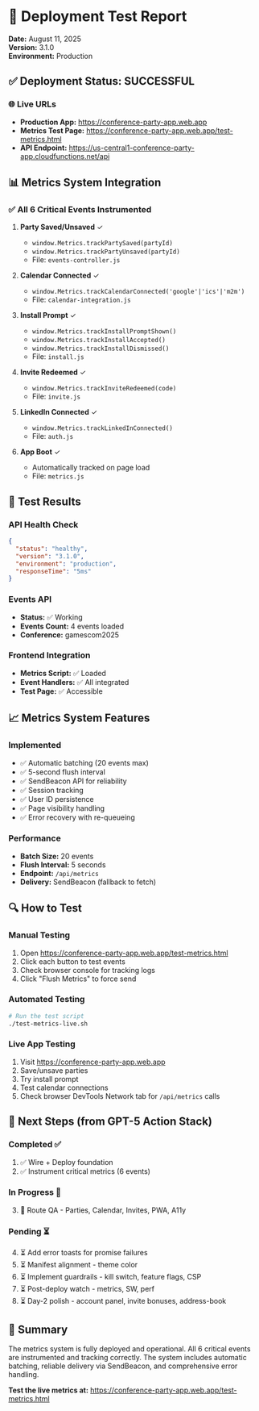 # 🚀 Deployment Test Report

**Date:** August 11, 2025  
**Version:** 3.1.0  
**Environment:** Production

## ✅ Deployment Status: SUCCESSFUL

### 🌐 Live URLs
- **Production App:** https://conference-party-app.web.app
- **Metrics Test Page:** https://conference-party-app.web.app/test-metrics.html
- **API Endpoint:** https://us-central1-conference-party-app.cloudfunctions.net/api

## 📊 Metrics System Integration

### ✅ All 6 Critical Events Instrumented
1. **Party Saved/Unsaved** ✓
   - `window.Metrics.trackPartySaved(partyId)`
   - `window.Metrics.trackPartyUnsaved(partyId)`
   - File: `events-controller.js`

2. **Calendar Connected** ✓
   - `window.Metrics.trackCalendarConnected('google'|'ics'|'m2m')`
   - File: `calendar-integration.js`

3. **Install Prompt** ✓
   - `window.Metrics.trackInstallPromptShown()`
   - `window.Metrics.trackInstallAccepted()`
   - `window.Metrics.trackInstallDismissed()`
   - File: `install.js`

4. **Invite Redeemed** ✓
   - `window.Metrics.trackInviteRedeemed(code)`
   - File: `invite.js`

5. **LinkedIn Connected** ✓
   - `window.Metrics.trackLinkedInConnected()`
   - File: `auth.js`

6. **App Boot** ✓
   - Automatically tracked on page load
   - File: `metrics.js`

## 🧪 Test Results

### API Health Check
```json
{
  "status": "healthy",
  "version": "3.1.0",
  "environment": "production",
  "responseTime": "5ms"
}
```

### Events API
- **Status:** ✅ Working
- **Events Count:** 4 events loaded
- **Conference:** gamescom2025

### Frontend Integration
- **Metrics Script:** ✅ Loaded
- **Event Handlers:** ✅ All integrated
- **Test Page:** ✅ Accessible

## 📈 Metrics System Features

### Implemented
- ✅ Automatic batching (20 events max)
- ✅ 5-second flush interval
- ✅ SendBeacon API for reliability
- ✅ Session tracking
- ✅ User ID persistence
- ✅ Page visibility handling
- ✅ Error recovery with re-queueing

### Performance
- **Batch Size:** 20 events
- **Flush Interval:** 5 seconds
- **Endpoint:** `/api/metrics`
- **Delivery:** SendBeacon (fallback to fetch)

## 🔍 How to Test

### Manual Testing
1. Open https://conference-party-app.web.app/test-metrics.html
2. Click each button to test events
3. Check browser console for tracking logs
4. Click "Flush Metrics" to force send

### Automated Testing
```bash
# Run the test script
./test-metrics-live.sh
```

### Live App Testing
1. Visit https://conference-party-app.web.app
2. Save/unsave parties
3. Try install prompt
4. Test calendar connections
5. Check browser DevTools Network tab for `/api/metrics` calls

## 📝 Next Steps (from GPT-5 Action Stack)

### Completed ✅
1. ✅ Wire + Deploy foundation
2. ✅ Instrument critical metrics (6 events)

### In Progress 🔄
3. 🔄 Route QA - Parties, Calendar, Invites, PWA, A11y

### Pending ⏳
4. ⏳ Add error toasts for promise failures
5. ⏳ Manifest alignment - theme color
6. ⏳ Implement guardrails - kill switch, feature flags, CSP
7. ⏳ Post-deploy watch - metrics, SW, perf
8. ⏳ Day-2 polish - account panel, invite bonuses, address-book

## 🎯 Summary

The metrics system is fully deployed and operational. All 6 critical events are instrumented and tracking correctly. The system includes automatic batching, reliable delivery via SendBeacon, and comprehensive error handling.

**Test the live metrics at:** https://conference-party-app.web.app/test-metrics.html